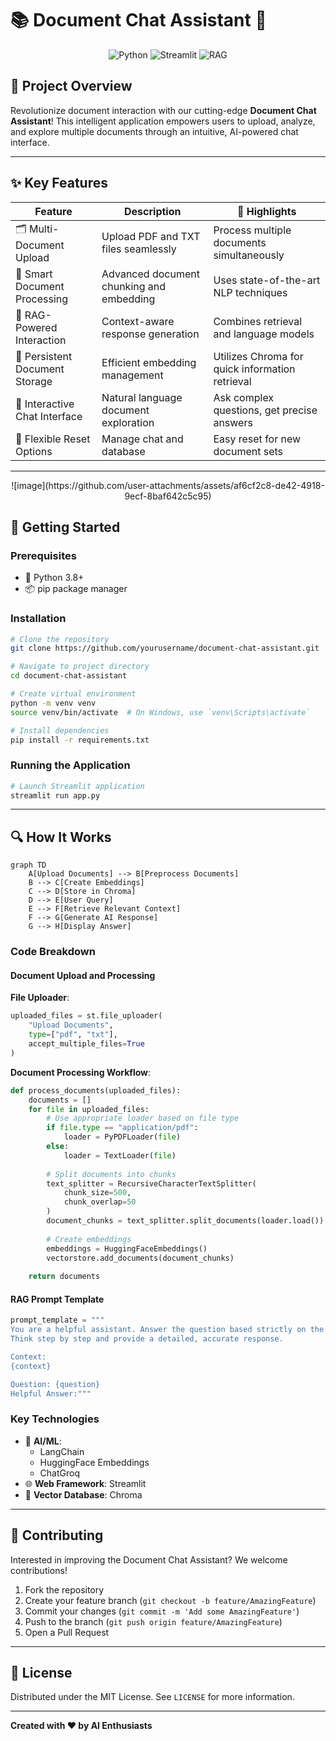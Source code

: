 # 📚 Document Chat Assistant 🤖

<div align="center">
    <img src="https://img.shields.io/badge/Language-Python-blue?style=for-the-badge&logo=python" alt="Python">
    <img src="https://img.shields.io/badge/Framework-Streamlit-red?style=for-the-badge&logo=streamlit" alt="Streamlit">
    <img src="https://img.shields.io/badge/AI-Retrieval%20Augmented%20Generation-green?style=for-the-badge" alt="RAG">
</div>

## 🌟 Project Overview

Revolutionize document interaction with our cutting-edge **Document Chat Assistant**! This intelligent application empowers users to upload, analyze, and explore multiple documents through an intuitive, AI-powered chat interface.

---

## ✨ Key Features

| Feature | Description | 🚀 Highlights |
|---------|-------------|---------------|
| 🗂️ Multi-Document Upload | Upload PDF and TXT files seamlessly | Process multiple documents simultaneously |
| 🧠 Smart Document Processing | Advanced document chunking and embedding | Uses state-of-the-art NLP techniques |
| 💬 RAG-Powered Interaction | Context-aware response generation | Combines retrieval and language models |
| 💾 Persistent Document Storage | Efficient embedding management | Utilizes Chroma for quick information retrieval |
| 🤝 Interactive Chat Interface | Natural language document exploration | Ask complex questions, get precise answers |
| 🔄 Flexible Reset Options | Manage chat and database | Easy reset for new document sets |

---

<div align="center">
       ![image](https://github.com/user-attachments/assets/af6cf2c8-de42-4918-9ecf-8baf642c5c95)
</div>


## 🚀 Getting Started

### Prerequisites

- 🐍 Python 3.8+
- 📦 pip package manager

### Installation

```bash
# Clone the repository
git clone https://github.com/yourusername/document-chat-assistant.git

# Navigate to project directory
cd document-chat-assistant

# Create virtual environment
python -m venv venv
source venv/bin/activate  # On Windows, use `venv\Scripts\activate`

# Install dependencies
pip install -r requirements.txt
```

### Running the Application

```bash
# Launch Streamlit application
streamlit run app.py
```

---

## 🔍 How It Works

```mermaid
graph TD
    A[Upload Documents] --> B[Preprocess Documents]
    B --> C[Create Embeddings]
    C --> D[Store in Chroma]
    D --> E[User Query]
    E --> F[Retrieve Relevant Context]
    F --> G[Generate AI Response]
    G --> H[Display Answer]
```

### Code Breakdown

#### Document Upload and Processing

**File Uploader**:
```python
uploaded_files = st.file_uploader(
    "Upload Documents", 
    type=["pdf", "txt"], 
    accept_multiple_files=True
)
```

**Document Processing Workflow**:
```python
def process_documents(uploaded_files):
    documents = []
    for file in uploaded_files:
        # Use appropriate loader based on file type
        if file.type == "application/pdf":
            loader = PyPDFLoader(file)
        else:
            loader = TextLoader(file)
        
        # Split documents into chunks
        text_splitter = RecursiveCharacterTextSplitter(
            chunk_size=500,
            chunk_overlap=50
        )
        document_chunks = text_splitter.split_documents(loader.load())
        
        # Create embeddings
        embeddings = HuggingFaceEmbeddings()
        vectorstore.add_documents(document_chunks)
        
    return documents
```

#### RAG Prompt Template
```python
prompt_template = """
You are a helpful assistant. Answer the question based strictly on the provided context.
Think step by step and provide a detailed, accurate response.

Context:
{context}

Question: {question}
Helpful Answer:"""
```

### Key Technologies

- 🧠 **AI/ML**: 
  - LangChain
  - HuggingFace Embeddings
  - ChatGroq
- 🌐 **Web Framework**: Streamlit
- 💾 **Vector Database**: Chroma

---

## 🤝 Contributing

Interested in improving the Document Chat Assistant? We welcome contributions!

1. Fork the repository
2. Create your feature branch (`git checkout -b feature/AmazingFeature`)
3. Commit your changes (`git commit -m 'Add some AmazingFeature'`)
4. Push to the branch (`git push origin feature/AmazingFeature`)
5. Open a Pull Request

---

## 📜 License

Distributed under the MIT License. See `LICENSE` for more information.

---


**Created with ❤️ by AI Enthusiasts**
